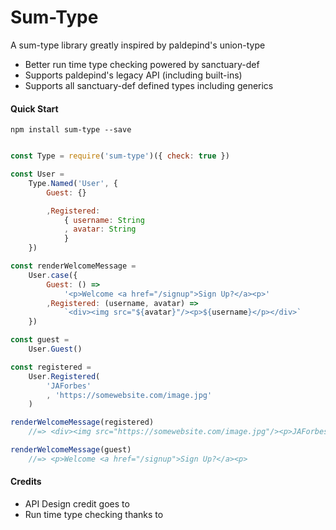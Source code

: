 Sum-Type
========

A sum-type library greatly inspired by paldepind's union-type

- Better run time type checking powered by sanctuary-def
- Supports paldepind's legacy API (including built-ins)
- Supports all sanctuary-def defined types including generics

#### Quick Start

`npm install sum-type --save`

```js

const Type = require('sum-type')({ check: true })

const User =
    Type.Named('User', {
        Guest: {}

        ,Registered:
            { username: String
            , avatar: String
            }
    })

const renderWelcomeMessage =
    User.case({
        Guest: () =>
            '<p>Welcome <a href="/signup">Sign Up?</a><p>'
        ,Registered: (username, avatar) =>
            `<div><img src="${avatar}"/><p>${username}</p></div>`
    })

const guest =
    User.Guest()

const registered =
    User.Registered(
        'JAForbes'
        , 'https://somewebsite.com/image.jpg'
    )

renderWelcomeMessage(registered)
    //=> <div><img src="https://somewebsite.com/image.jpg"/><p>JAForbes</p></div>

renderWelcomeMessage(guest)
    //=> <p>Welcome <a href="/signup">Sign Up?</a><p>
```

#### Credits

- API Design credit goes to [](https://github.com/paldepind/union-type)
- Run time type checking thanks to [](https://github.com/sanctuary-js/sanctuary-def)

